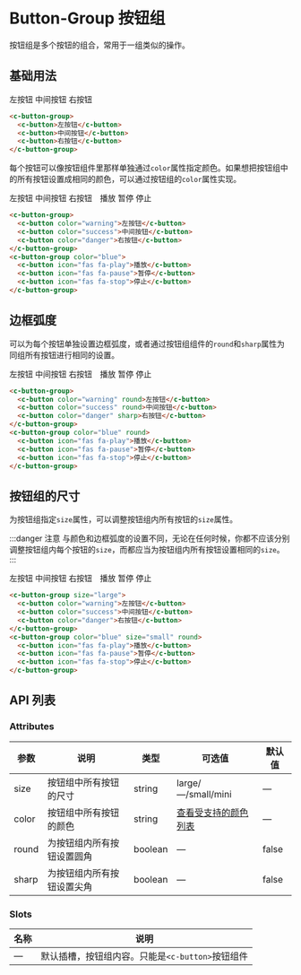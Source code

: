 # Button-Group 按钮组

按钮组是多个按钮的组合，常用于一组类似的操作。

## 基础用法

<c-button-group style="margin-top: 20px;">
  <c-button>左按钮</c-button>
  <c-button>中间按钮</c-button>
  <c-button>右按钮</c-button>
</c-button-group>

```html
<c-button-group>
  <c-button>左按钮</c-button>
  <c-button>中间按钮</c-button>
  <c-button>右按钮</c-button>
</c-button-group>
```

每个按钮可以像按钮组件里那样单独通过`color`属性指定颜色。如果想把按钮组中的所有按钮设置成相同的颜色，可以通过按钮组的`color`属性实现。

<c-button-group style="margin-top: 20px;">
  <c-button color="warning">左按钮</c-button>
  <c-button color="success">中间按钮</c-button>
  <c-button color="danger">右按钮</c-button>
</c-button-group>
<c-button-group style="margin-top: 20px; margin-left: 10px;" color="blue">
  <c-button icon="fas fa-play">播放</c-button>
  <c-button icon="fas fa-pause">暂停</c-button>
  <c-button icon="fas fa-stop">停止</c-button>
</c-button-group>

```html
<c-button-group>
  <c-button color="warning">左按钮</c-button>
  <c-button color="success">中间按钮</c-button>
  <c-button color="danger">右按钮</c-button>
</c-button-group>
<c-button-group color="blue">
  <c-button icon="fas fa-play">播放</c-button>
  <c-button icon="fas fa-pause">暂停</c-button>
  <c-button icon="fas fa-stop">停止</c-button>
</c-button-group>
```

## 边框弧度

可以为每个按钮单独设置边框弧度，或者通过按钮组组件的`round`和`sharp`属性为同组所有按钮进行相同的设置。

<c-button-group style="margin-top: 20px;">
  <c-button color="warning" round>左按钮</c-button>
  <c-button color="success" round>中间按钮</c-button>
  <c-button color="danger" sharp>右按钮</c-button>
</c-button-group>
<c-button-group style="margin-top: 20px; margin-left: 10px;" color="blue" round>
  <c-button icon="fas fa-play">播放</c-button>
  <c-button icon="fas fa-pause">暂停</c-button>
  <c-button icon="fas fa-stop">停止</c-button>
</c-button-group>

```html
<c-button-group>
  <c-button color="warning" round>左按钮</c-button>
  <c-button color="success" round>中间按钮</c-button>
  <c-button color="danger" sharp>右按钮</c-button>
</c-button-group>
<c-button-group color="blue" round>
  <c-button icon="fas fa-play">播放</c-button>
  <c-button icon="fas fa-pause">暂停</c-button>
  <c-button icon="fas fa-stop">停止</c-button>
</c-button-group>
```

## 按钮组的尺寸

为按钮组指定`size`属性，可以调整按钮组内所有按钮的`size`属性。

:::danger 注意
与颜色和边框弧度的设置不同，无论在任何时候，你都不应该分别调整按钮组内每个按钮的`size`，而都应当为按钮组内所有按钮设置相同的`size`。
:::

<c-button-group style="margin-top: 20px;" size="large">
  <c-button color="warning">左按钮</c-button>
  <c-button color="success">中间按钮</c-button>
  <c-button color="danger">右按钮</c-button>
</c-button-group>
<c-button-group style="margin-top: 20px; margin-left: 10px;" color="blue" size="small" round>
  <c-button icon="fas fa-play">播放</c-button>
  <c-button icon="fas fa-pause">暂停</c-button>
  <c-button icon="fas fa-stop">停止</c-button>
</c-button-group>

```html
<c-button-group size="large">
  <c-button color="warning">左按钮</c-button>
  <c-button color="success">中间按钮</c-button>
  <c-button color="danger">右按钮</c-button>
</c-button-group>
<c-button-group color="blue" size="small" round>
  <c-button icon="fas fa-play">播放</c-button>
  <c-button icon="fas fa-pause">暂停</c-button>
  <c-button icon="fas fa-stop">停止</c-button>
</c-button-group>
```

## API 列表

### Attributes
| 参数      | 说明          | 类型      | 可选值                           | 默认值  |
|---------- |-------------- |---------- |-------------------------------- |-------- |
| size | 按钮组中所有按钮的尺寸 | string | large/—/small/mini | — |
| color | 按钮组中所有按钮的颜色 | string | [查看受支持的颜色列表](color.md) | — |
| round | 为按钮组内所有按钮设置圆角 | boolean | — | false |
| sharp | 为按钮组内所有按钮设置尖角 | boolean | — | false |

### Slots

| 名称 | 说明                |
|------|--------------------|
| — | 默认插槽，按钮组内容。只能是`<c-button>`按钮组件 |